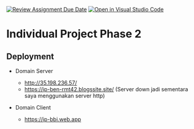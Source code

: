 [![Review Assignment Due Date](https://classroom.github.com/assets/deadline-readme-button-24ddc0f5d75046c5622901739e7c5dd533143b0c8e959d652212380cedb1ea36.svg)](https://classroom.github.com/a/IrWObaQs)
[![Open in Visual Studio Code](https://classroom.github.com/assets/open-in-vscode-718a45dd9cf7e7f842a935f5ebbe5719a5e09af4491e668f4dbf3b35d5cca122.svg)](https://classroom.github.com/online_ide?assignment_repo_id=12856485&assignment_repo_type=AssignmentRepo)

# Individual Project Phase 2

## Deployment

- Domain Server

  - http://35.198.236.57/
  - https://ip-ben-rmt42.blogssite.site/ (Server down jadi sementara saya menggunakan server http)

- Domain Client
  - https://ip-bbi.web.app
